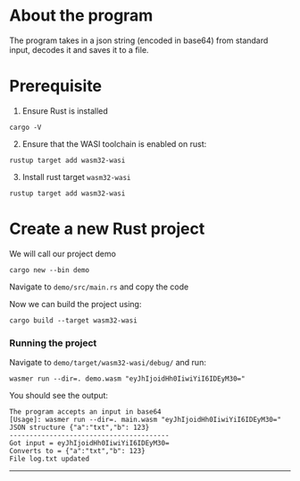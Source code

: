 # About the program
The program takes in a json string (encoded in base64) from standard input, decodes it and saves it to a file.

# Prerequisite
1. Ensure Rust is installed
```
cargo -V
```
2. Ensure that the WASI toolchain is enabled on rust:
```
rustup target add wasm32-wasi
```
3. Install rust target `wasm32-wasi` 
```
rustup target add wasm32-wasi
```

# Create a new Rust project
We will call our project demo
```
cargo new --bin demo
```
Navigate to ```demo/src/main.rs``` and copy the code


Now we can build the project using:
```
cargo build --target wasm32-wasi
```
### Running the project
Navigate to ```demo/target/wasm32-wasi/debug/``` and run:
```
wasmer run --dir=. demo.wasm "eyJhIjoidHh0IiwiYiI6IDEyM30="
```
You should see the output:
```
The program accepts an input in base64
[Usage]: wasmer run --dir=. main.wasm "eyJhIjoidHh0IiwiYiI6IDEyM30="
JSON structure {"a":"txt","b": 123}
----------------------------------------
Got input = eyJhIjoidHh0IiwiYiI6IDEyM30=
Converts to = {"a":"txt","b": 123}
File log.txt updated
```
------
